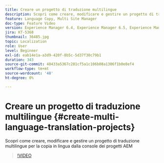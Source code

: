 ```yaml
---
title: Creare un progetto di traduzione multilingue
description: Scopri come creare, modificare e gestire un progetto di traduzione multilingue per la copia in lingua dalla console dei progetti AEM
feature: Language Copy, Multi Site Manager
doc-type: Feature Video
version: Experience Manager 6.4, Experience Manager 6.5, Experience Manager as a Cloud Service
jira: KT-5368
thumbnail: 36485.jpg
topic: Localization
role: User
level: Beginner
exl-id: eab14e1a-a3d9-420f-8b5c-5d37f30c79b1
duration: 343
source-git-commit: 48433a5367c281cf5a1c106b08a1306f1b0e8ef4
workflow-type: tm+mt
source-wordcount: '48'
ht-degree: 0%

---
```


# Creare un progetto di traduzione multilingue {#create-multi-language-translation-projects}

Scopri come creare, modificare e gestire un progetto di traduzione multilingue per la copia in lingua dalla console dei progetti AEM

>[!VIDEO](https://video.tv.adobe.com/v/326747?quality=12&learn=on&captions=ita)
